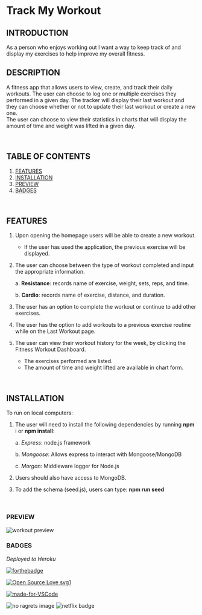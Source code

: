 # Track My Workout

## INTRODUCTION

As a person who enjoys working out I want a way to keep track of and display my exercises to help improve my overall fitness.


## DESCRIPTION

A fitness app that allows users to view, create, and track their daily workouts.  The user can choose to log one or multiple exercises they performed in a given day.
The tracker will display their last workout and they can choose whether or not to update their last workout or create a new one.  
The user can choose to view their statistics in charts that will display the amount of time and weight was lifted in a given day.


<br>

## TABLE OF CONTENTS


1. [FEATURES](#features)
2. [INSTALLATION](#installation)
3. [PREVIEW](#preview)
4. [BADGES](#badges)

<br>

## FEATURES

1. Upon opening the homepage users will be able to create a new workout.
    * If the user has used the application, the previous exercise will be displayed.

2. The user can choose between the type of workout completed and input the appropriate information.

    a. **Resistance**: records name of exercise, weight, sets, reps, and time.

    b. **Cardio**: records name of exercise, distance, and duration.

3. The user has an option to complete the workout or continue to add other exercises.

4. The user has the option to add workouts to a previous exercise routine while on the Last Workout page. 

5. The user can view their workout history for the week, by clicking the Fitness Workout Dashboard.
    * The exercises performed are listed.
    * The amount of time and weight lifted are available in chart form.


<br>

## INSTALLATION

To run on local computers:

1. The user will need to install the following dependencies by running **npm** i or **npm install**:

    a. *Express*: node.js framework

    b. *Mongoose*: Allows express to interact with Mongoose/MongoDB

    c. *Morgan*: Middleware logger for Node.js

2. Users should also have access to MongoDB.

3. To add the schema (seed.js), users can type: **npm run seed**


<br>

### PREVIEW

<img src="public/assets/images/Fitness_Tracker_preview.gif" alt="workout preview">


<br>

### BADGES


*Deployed to Heroku*

[![forthebadge](https://forthebadge.com/images/badges/check-it-out.svg)](https://whispering-ocean-69386.herokuapp.com/)


[![Open Source Love svg1](https://badges.frapsoft.com/os/v1/open-source.svg?v=103)](https://github.com/lturner19/Track_My_Workout)

[![made-for-VSCode](https://img.shields.io/badge/Made%20for-VSCode-1f425f.svg)](https://code.visualstudio.com/)

![no ragrets image](https://img.shields.io/badge/Made%20with%20-No%20Ragrets-red)
![netflix badge](https://img.shields.io/badge/Powered%20By%3A-Netflix-lightgrey)
